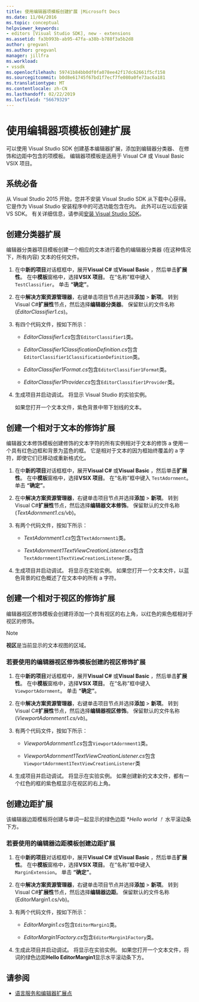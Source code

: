 ```yaml
---
title: 使用编辑器项模板创建扩展 |Microsoft Docs
ms.date: 11/04/2016
ms.topic: conceptual
helpviewer_keywords:
- editors [Visual Studio SDK], new - extensions
ms.assetid: fa3b993b-ab95-47fa-a38b-b788f3a5b2d8
author: gregvanl
ms.author: gregvanl
manager: jillfra
ms.workload:
- vssdk
ms.openlocfilehash: 59741b84bb0df0fa078ee42f17dc62661f5cf158
ms.sourcegitcommit: b0d8e61745f67bd1f7ecf7fe080a0fe73ac6a181
ms.translationtype: MT
ms.contentlocale: zh-CN
ms.lasthandoff: 02/22/2019
ms.locfileid: "56679329"
---
```

# <a name="create-an-extension-with-an-editor-item-template"></a>使用编辑器项模板创建扩展
可以使用 Visual Studio SDK 创建基本编辑器扩展，添加到编辑器分类器、 在修饰和边距中包含的项模板。 编辑器项模板是适用于 Visual C# 或 Visual Basic VSIX 项目。

## <a name="prerequisites"></a>系统必备
 从 Visual Studio 2015 开始，您并不安装 Visual Studio SDK 从下载中心获得。 它是作为 Visual Studio 安装程序中的可选功能包含在内。 此外可以在以后安装 VS SDK。 有关详细信息，请参阅[安装 Visual Studio SDK](../extensibility/installing-the-visual-studio-sdk.md)。

## <a name="create-a-classifier-extension"></a>创建分类器扩展
 编辑器分类器项目模板创建一个相应的文本进行着色的编辑器分类器 (在这种情况下，所有内容) 文本的任何文件。

1.  在中**新的项目**对话框框中，展开**Visual C#** 或**Visual Basic** ，然后单击**扩展性**。 在中**模板**窗格中，选择**VSIX 项目**。 在“名称”框中键入 `TestClassifier`。 单击 **“确定”**。

2.  在中**解决方案资源管理器**，右键单击项目节点并选择**添加** > **新项**。 转到 Visual C#**扩展性**节点，然后选择**编辑器分类器**。 保留默认的文件名称 (*EditorClassifier1.cs*)。

3.  有四个代码文件，按如下所示：

    -   *EditorClassifier1.cs*包含`EditorClassifier1`类。

    -   *EditorClassifier1ClassificationDefinition.cs*包含`EditorClassifier1ClassificationDefinition`类。

    -   *EditorClassifier1Format.cs*包含`EditorClassifier1Format`类。

    -   *EditorClassifier1Provider.cs*包含`EditorClassifier1Provider`类。

4.  生成项目并启动调试。 将显示 Visual Studio 的实验实例。

     如果您打开一个文本文件，紫色背景中带下划线的文本。

## <a name="create-a-text-relative-adornment-extension"></a>创建一个相对于文本的修饰扩展
 编辑器文本修饰模板创建修饰的文本字符的所有实例相对于文本的修饰 a 使用一个具有红色边框和背景为蓝色的框。 它是相对于文本的因为框始终覆盖的 a 字符，即使它们已移动或重新格式化。

1.  在中**新的项目**对话框框中，展开**Visual C#** 或**Visual Basic** ，然后单击**扩展性**。 在中**模板**窗格中，选择**VSIX 项目**。 在“名称”框中键入 `TestAdornment`。 单击 **“确定”**。

2.  在中**解决方案资源管理器**，右键单击项目节点并选择**添加** > **新项**。 转到 Visual C#**扩展性**节点，然后选择**编辑器文本修饰**。 保留默认的文件名称 (*TextAdornment1.cs/vb*)。

3.  有两个代码文件，按如下所示：

    -   *TextAdornment1.cs*包含`TextAdornment1`类。

    -   *TextAdornment1TextViewCreationListener.cs*包含`TextAdornment1TextViewCreationListener`类。

4.  生成项目并启动调试。 将显示在实验实例。 如果您打开一个文本文件，以蓝色背景的红色概述了在文本中的所有 a 字符。

## <a name="create-a-viewport-relative-adornment-extension"></a>创建一个相对于视区的修饰扩展
 编辑器视区修饰模板会创建将添加一个具有视区的右上角，以红色的紫色框相对于视区的修饰。

> [!NOTE]
>  **视区**是当前显示的文本视图的区域。

### <a name="to-create-a-viewport-adornment-extension-by-using-the-editor-viewport-adornment-template"></a>若要使用的编辑器视区修饰模板创建的视区修饰扩展

1.  在中**新的项目**对话框框中，展开**Visual C#** 或**Visual Basic** ，然后单击**扩展性**。 在中**模板**窗格中，选择**VSIX 项目**。 在“名称”框中键入 `ViewportAdornment`。 单击 **“确定”**。

2.  在中**解决方案资源管理器**，右键单击项目节点并选择**添加** > **新项**。 转到 Visual C#**扩展性**节点，然后选择**编辑器视区修饰**。 保留默认的文件名称 (*ViewportAdornment1.cs/vb*)。

3.  有两个代码文件，按如下所示：

    -   *ViewportAdornment1.cs*包含`ViewportAdornment1`类。

    -   *ViewportAdornment1TextViewCreationListener.cs*包含`ViewportAdornment1TextViewCreationListener`类

4.  生成项目并启动调试。 将显示在实验实例。 如果创建新的文本文件，都有一个红色的框的紫色框显示在视区的右上角。

## <a name="create-a-margin-extension"></a>创建边距扩展
 该编辑器边距模板将创建与单词一起显示的绿色边距 **Hello world ！* 水平滚动条下方。

### <a name="to-create-a-margin-extension-by-using-the-editor-margin-template"></a>若要使用的编辑器边距模板创建边距扩展

1.  在中**新的项目**对话框框中，展开**Visual C#** 或**Visual Basic** ，然后单击**扩展性**。 在中**模板**窗格中，选择**VSIX 项目**。 在“名称”框中键入 `MarginExtension`。 单击 **“确定”**。

2.  在中**解决方案资源管理器**，右键单击项目节点并选择**添加** > **新项**。 转到 Visual C#**扩展性**节点，然后选择**编辑器边距**。 保留默认的文件名称 (EditorMargin1.cs/vb)。

3.  有两个代码文件，按如下所示：

    -   *EditorMargin1.cs*包含`EditorMargin1`类。

    -   *EditorMargin1Factory.cs*包含`EditorMargin1Factory`类。

4.  生成此项目并启动调试。 将显示在实验实例。 如果您打开一个文本文件，将词的绿色边距**Hello EditorMargin1**显示水平滚动条下方。

## <a name="see-also"></a>请参阅
- [语言服务和编辑器扩展点](../extensibility/language-service-and-editor-extension-points.md)
